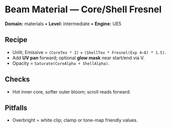 # Beam Material — Core/Shell Fresnel
**Domain:** materials • **Level:** intermediate • **Engine:** UE5
## Recipe
- Unlit; Emissive = `(CoreTex * 2)` + `(ShellTex * Fresnel(Exp 4–8) * 1.5)`.
- Add **UV pan** forward; optional **glow mask** near start/end via V.
- Opacity = `Saturate(CoreAlpha + ShellAlpha)`.
## Checks
- Hot inner core, softer outer bloom; scroll reads forward.
## Pitfalls
- Overbright = white clip; clamp or tone-map friendly values.
